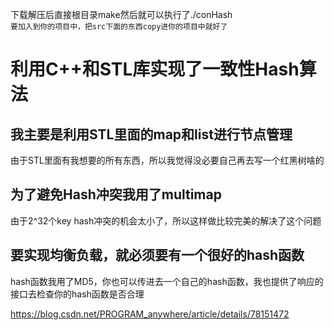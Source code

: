 下载解压后直接根目录make然后就可以执行了./conHash<br>
`要加入到你的项目中，把src下面的东西copy进你的项目中就好了`

利用C++和STL库实现了一致性Hash算法
===
我主要是利用STL里面的map和list进行节点管理
--
由于STL里面有我想要的所有东西，所以我觉得没必要自己再去写一个红黑树啥的

为了避免Hash冲突我用了multimap
--
由于2^32个key hash冲突的机会太小了，所以这样做比较完美的解决了这个问题

要实现均衡负载，就必须要有一个很好的hash函数
--
hash函数我用了MD5，你也可以传进去一个自己的hash函数，我也提供了响应的接口去检查你的hash函数是否合理

https://blog.csdn.net/PROGRAM_anywhere/article/details/78151472

